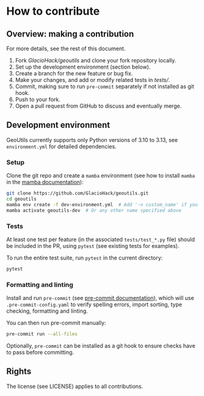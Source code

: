 # How to contribute

## Overview: making a contribution

For more details, see the rest of this document.

1. Fork _GlacioHack/geoutils_ and clone your fork repository locally.
2. Set up the development environment (section below).
3. Create a branch for the new feature or bug fix.
4. Make your changes, and add or modify related tests in _tests/_.
5. Commit, making sure to run `pre-commit` separately if not installed as git hook.
6. Push to your fork.
7. Open a pull request from GitHub to discuss and eventually merge.

## Development environment

GeoUtils currently supports only Python versions of 3.10 to 3.13, see `environment.yml` for detailed dependencies.

### Setup

Clone the git repo and create a `mamba` environment (see how to install `mamba` in the [mamba documentation](https://mamba.readthedocs.io/en/latest/)):

```bash
git clone https://github.com/GlacioHack/geoutils.git
cd geoutils
mamba env create -f dev-environment.yml  # Add '-n custom_name' if you want.
mamba activate geoutils-dev  # Or any other name specified above
```

### Tests

At least one test per feature (in the associated `tests/test_*.py` file) should be included in the PR, using `pytest` (see existing tests for examples).

To run the entire test suite, run `pytest` in the current directory:
```bash
pytest
```

### Formatting and linting

Install and run `pre-commit` (see [pre-commit documentation](https://pre-commit.com/)), which will use `.pre-commit-config.yaml` to verify spelling errors,
import sorting, type checking, formatting and linting.

You can then run pre-commit manually:
```bash
pre-commit run --all-files
```

Optionally, `pre-commit` can be installed as a git hook to ensure checks have to pass before committing.

## Rights

The license (see LICENSE) applies to all contributions.
